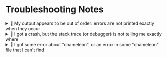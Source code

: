 # Troubleshooting Notes

<details>
<summary>🔵 My output appears to be out of order: errors are not printed exactly when they occur</summary>

If you redirect `stdout` and `stderr` to a file, you may notice that `stderr` lines are out-of-order with respect to the `stdout` lines; for example:
```bash
myAnalysisProgram                    # stdout and stderr print when they happen; ordering appears correct

myAnalysisProgram |& tee output.txt  # stderr prints when it happens, but stdout only prints when its buffer is full;
                                     # ordering appears mixed up
```
To redirect output to a file with the ordering preserved, run your executable with `stdout` unbuffered:
```bash
stdbuf -o0 myAnalysisProgram |& tee output.txt
```

**NOTE:** `stdbuf` on macOS may be installed as `gstdbuf`, from the Homebrew package `coreutils`.
</details>

<details>
<summary>🔵 I got a crash, but the stack trace (or debugger) is not telling me exactly where</summary>

Enable debugging symbols by setting the Iguana build option `buildtype` to `'debug'`, then rebuild.
Assuming you're in your build directory, run:
```bash
meson configure -Dbuildtype=debug
```
Then rebuild (`meson compile` and/or `meson install`).

Remember to revert this change and rebuild/re-install, so that Iguana runs with
full optimization when you are processing large data sets (`-Dbuildtype=release`).
</details>

<details>
<summary>🔵 I got some error about "chameleon", or an error in some "chameleon" file that I can't find</summary>

[Chameleon is a code generator](/src/chameleon) to automatically create
`iguana` bindings for programming languages other than C++. All generated code
is produced in your build directory. If you have issues with Chameleon, either:
- an `Action.yaml` file is not correct
- something is wrong with `chameleon`

In either case, open an issue or contact the maintainers.
</details>
